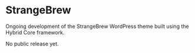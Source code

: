# StrangeBrew
Ongoing development of the StrangeBrew WordPress theme built using the Hybrid Core framework.

No public release yet.
